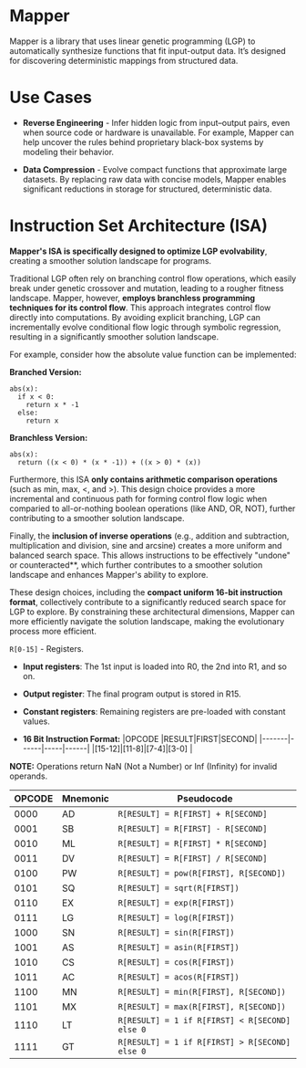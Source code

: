 # Mapper

Mapper is a library that uses linear genetic programming (LGP) to automatically synthesize functions that fit input-output data. It’s designed for discovering deterministic mappings from structured data.

# Use Cases

- **Reverse Engineering** - Infer hidden logic from input–output pairs, even when source code or hardware is unavailable. For example, Mapper can help uncover the rules behind proprietary black-box systems by modeling their behavior.

- **Data Compression** - Evolve compact functions that approximate large datasets. By replacing raw data with concise models, Mapper enables significant reductions in storage for structured, deterministic data.

# Instruction Set Architecture (ISA)

**Mapper's ISA is specifically designed to optimize LGP evolvability**, creating a smoother solution landscape for programs.

Traditional LGP often rely on branching control flow operations, which easily break under genetic crossover and mutation, leading to a rougher fitness landscape. Mapper, however, **employs branchless programming techniques for its control flow**. This approach integrates control flow directly into computations. By avoiding explicit branching, LGP can incrementally evolve conditional flow logic through symbolic regression, resulting in a significantly smoother solution landscape.

For example, consider how the absolute value function can be implemented:

**Branched Version:**
```
abs(x):
  if x < 0:
    return x * -1
  else:
    return x
```

**Branchless Version:**
```
abs(x):
  return ((x < 0) * (x * -1)) + ((x > 0) * (x)) 
```

Furthermore, this ISA **only contains arithmetic comparison operations** (such as min, max, <, and >). This design choice provides a more incremental and continuous path for forming control flow logic when comparied to all-or-nothing boolean operations (like AND, OR, NOT), further contributing to a smoother solution landscape.

Finally, the **inclusion of inverse operations** (e.g., addition and subtraction, multiplication and division, sine and arcsine) creates a more uniform and balanced search space. This allows instructions to be effectively "undone" or counteracted**, which further contributes to a smoother solution landscape and enhances Mapper's ability to explore.

These design choices, including the **compact uniform 16-bit instruction format**, collectively contribute to a significantly reduced search space for LGP to explore. By constraining these architectural dimensions, Mapper can more efficiently navigate the solution landscape, making the evolutionary process more efficient.

```R[0-15]``` - Registers.
- **Input registers**: The 1st input is loaded into R0, the 2nd into R1, and so on.
- **Output register**: The final program output is stored in R15.
- **Constant registers**: Remaining registers are pre-loaded with constant values.

- **16 Bit Instruction Format:**
|OPCODE |RESULT|FIRST|SECOND|
|-------|------|-----|------|
|[15-12]|[11-8]|[7-4]|[3-0] |

**NOTE:** Operations return NaN (Not a Number) or Inf (Infinity) for invalid operands.

|OPCODE|Mnemonic|Pseudocode                                        |
|------|--------|--------------------------------------------------|
|0000  |AD      |```R[RESULT] = R[FIRST] + R[SECOND]```            |
|0001  |SB      |```R[RESULT] = R[FIRST] - R[SECOND]```            |
|0010  |ML      |```R[RESULT] = R[FIRST] * R[SECOND]```            |
|0011  |DV      |```R[RESULT] = R[FIRST] / R[SECOND]```            |
|0100  |PW      |```R[RESULT] = pow(R[FIRST], R[SECOND])```        |
|0101  |SQ      |```R[RESULT] = sqrt(R[FIRST])```                  |
|0110  |EX      |```R[RESULT] = exp(R[FIRST])```                   |
|0111  |LG      |```R[RESULT] = log(R[FIRST])```                   |
|1000  |SN      |```R[RESULT] = sin(R[FIRST])```                   |
|1001  |AS      |```R[RESULT] = asin(R[FIRST])```                  |
|1010  |CS      |```R[RESULT] = cos(R[FIRST])```                   |
|1011  |AC      |```R[RESULT] = acos(R[FIRST])```                  |
|1100  |MN      |```R[RESULT] = min(R[FIRST], R[SECOND])```        |
|1101  |MX      |```R[RESULT] = max(R[FIRST], R[SECOND])```        |
|1110  |LT      |```R[RESULT] = 1 if R[FIRST] < R[SECOND] else 0```|
|1111  |GT      |```R[RESULT] = 1 if R[FIRST] > R[SECOND] else 0```|
